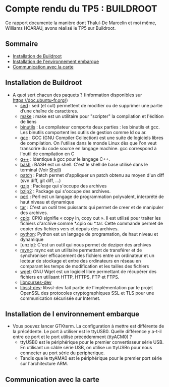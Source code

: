 # Compte rendu du TP5 :  BUILDROOT

Ce rapport documente la manière dont Thalul-De Marcelin et moi même, Williams HOARAU, avons réalisé le TP5 sur Buildroot.

## Sommaire

* [Installation de Buildroot](#installation-de-buildroot)
* [Installation de l'environnement embarque](#installation-de-l-environnement-embarque)
* [Communication avec la carte](#communication-avec-la-carte)


## Installation de Buildroot

- A quoi sert chacun des paquets ? (Information disponibles sur https://doc.ubuntu-fr.org/)
  - [sed](https://doc.ubuntu-fr.org/sed) : sed (et cut) permettent de modifier ou de supprimer une partie d’une chaîne de caractères. 
  - [make](https://doc.ubuntu-fr.org/make) : make est un utilitaire pour "scripter" la compilation et l'édition de liens
  - [binutils](https://doc.ubuntu-fr.org/tutoriel/compilation_croisee) : Le compilateur comporte deux parties : les binutils et gcc. Les binutils comportent les outils de gestion comme ld ou ar.
  - [gcc](https://doc.ubuntu-fr.org/gcc) : GCC (GNU Compiler Collection) est une suite de logiciels libres de compilation. On l'utilise dans le monde Linux dès que l'on veut transcrire du code source en langage machine. gcc correspond à l'outil de compilation en C
  - [g++](https://doc.ubuntu-fr.org/gcc) : Identique à gcc pour le langage C++.
  - [bash](https://doc.ubuntu-fr.org/bash) : BASH est un shell. C'est le shell de base utilisé dans le terminal (Voir [Shell](https://doc.ubuntu-fr.org/shell))
  - [patch](https://doc.ubuntu-fr.org/patch) : Patch permet d'appliquer un patch obtenu au moyen d'un diff (svn diff, git diff, …)
  - [gzip](https://doc.ubuntu-fr.org/archivage) : Package qui s'occupe des archives
  - [bzip2](https://doc.ubuntu-fr.org/tutoriel/reparer_une_archive_corrompue) : Package qui s'occupe des archives. 
  - [perl](https://www.perl.org/) : Perl est un langage de programmation polyvalent, interprété de haut niveau et dynamique
  - [tar](https://doc.ubuntu-fr.org/tar) : C'est un outil tres puissants qui permet de creer et de manipuler des archives.
  - [cpio](https://en.wikipedia.org/wiki/Cpio): CPIO signifie « copy in, copy out ». Il est utilisé pour traiter les fichiers d'archive comme *.cpio ou *.tar. Cette commande permet de copier des fichiers vers et depuis des archives.
  - [python](https://en.wikipedia.org/wiki/Python_(programming_language)): Python est un langage de programation, de haut niveau et dynamique
  - [unzip]: C'est un outil qui nous permet de deziper des archives
  - [rsync](https://en.wikipedia.org/wiki/Rsync): rsync est un utilitaire permettant de transférer et de synchroniser efficacement des fichiers entre un ordinateur et un lecteur de stockage et entre des ordinateurs en réseau en comparant les temps de modification et les tailles des fichiers
  - [wget](https://www.gnu.org/software/wget/): GNU Wget est un logiciel libre permettant de récupérer des fichiers en utilisant HTTP, HTTPS, FTP et FTPS.
  - [libncurses-dev](https://packages.ubuntu.com/focal/libncurses-dev)
  - [libssl-dev](https://packages.ubuntu.com/bionic/libssl-dev): libssl-dev fait partie de l'implémentation par le projet OpenSSL des protocoles cryptographiques SSL et TLS pour une communication sécurisée sur Internet.

## Installation de l environnement embarque

- Vous pouvez lancer GTKterm. La configuration à mettre est différente de la précédente. Le port à utiliser
est le ttyUSB0. Quelle différence y a-t-il entre ce port et le port utilisé précédemment (ttyACM0) ?
  - ttyUSB0 est le périphérique pour le premier convertisseur série USB. En utilisant un câble série USB, on  utilise un ttyUSBn pour nous connecter au port série du peripherique.
  - Tandis que le ttyAMA0 est le périphérique pour le premier port série sur l'architecture ARM.

## Communication avec la carte
